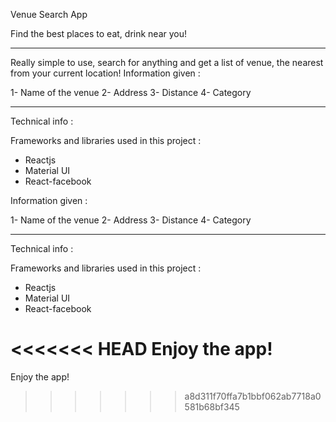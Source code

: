 Venue Search App

Find the best places to eat, drink near you!

-------------------------------------------------

Really simple to use, search for anything and get a list of venue, the nearest from your current location!
Information given : 

1- Name of the venue
2- Address
3- Distance
4- Category


-------------------------------------------------

Technical info : 

Frameworks and libraries used in this project : 

- Reactjs
- Material UI
- React-facebook

Information given : 

1- Name of the venue
2- Address
3- Distance
4- Category

-------------------------------------------------

Technical info : 

Frameworks and libraries used in this project : 

- Reactjs
- Material UI
- React-facebook

<<<<<<< HEAD
Enjoy the app!
=======
Enjoy the app!

>>>>>>> a8d311f70ffa7b1bbf062ab7718a0581b68bf345
